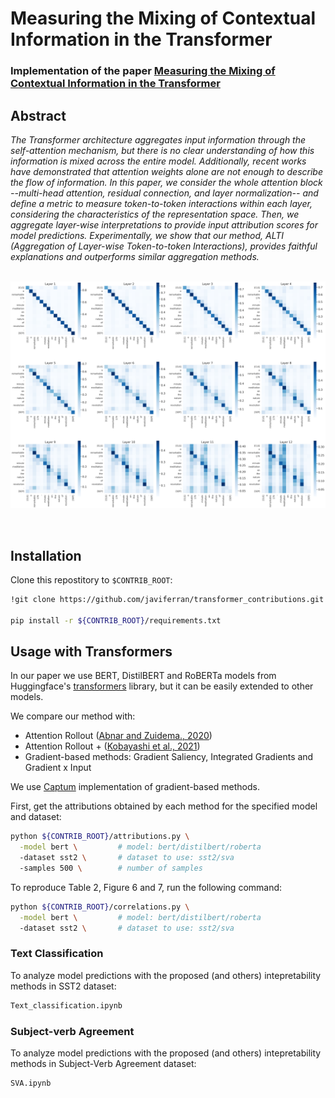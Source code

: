 # Measuring the Mixing of Contextual Information in the Transformer

### Implementation of the paper [Measuring the Mixing of Contextual Information in the Transformer](https://arxiv.org/pdf/2203.04212.pdf)
## Abstract
<p>
<em>
The Transformer architecture aggregates input information through the self-attention mechanism, but there is no clear understanding of how this information is mixed across the entire model. Additionally, recent works have demonstrated that attention weights alone are not enough to describe the flow of information. In this paper, we consider the whole attention block --multi-head attention, residual connection, and layer normalization-- and define a metric to measure token-to-token interactions within each layer, considering the characteristics of the representation space. Then, we aggregate layer-wise interpretations to provide input attribution scores for model predictions. Experimentally, we show that our method, ALTI (Aggregation of Layer-wise Token-to-token Interactions), provides faithful explanations and outperforms similar aggregation methods.
</em>
</p>

<p align="center"><br>
<img src="./img/layers_relevances_example_bert.png" class="center" title="paper logo" width="800"/>
</p><br>

## Installation
Clone this repostitory to `$CONTRIB_ROOT`:
```bash
!git clone https://github.com/javiferran/transformer_contributions.git ${CONTRIB_ROOT}

pip install -r ${CONTRIB_ROOT}/requirements.txt
```

## Usage with Transformers

In our paper we use BERT, DistilBERT and RoBERTa models from Huggingface's [transformers](https://github.com/huggingface/transformers "Huggingface's transformers github") library, but it can be easily extended to other models.

We compare our method with:
- Attention Rollout ([Abnar and Zuidema., 2020](https://arxiv.org/pdf/2005.00928.pdf))
- Attention Rollout + ([Kobayashi et al., 2021](https://arxiv.org/pdf/2109.07152.pdf))
- Gradient-based methods: Gradient Saliency, Integrated Gradients and Gradient x Input

We use [Captum](https://captum.ai/) implementation of gradient-based methods.

First, get the attributions obtained by each method for the specified model and dataset:
```bash
python ${CONTRIB_ROOT}/attributions.py \
  -model bert \         # model: bert/distilbert/roberta
  -dataset sst2 \       # dataset to use: sst2/sva
  -samples 500 \        # number of samples
```
To reproduce Table 2, Figure 6 and 7, run the following command:

```bash
python ${CONTRIB_ROOT}/correlations.py \
  -model bert \         # model: bert/distilbert/roberta
  -dataset sst2 \       # dataset to use: sst2/sva
```
### Text Classification
To analyze model predictions with the proposed (and others) intepretability methods in SST2 dataset:
```bash
Text_classification.ipynb
```
### Subject-verb Agreement
To analyze model predictions with the proposed (and others) intepretability methods in Subject-Verb Agreement dataset:
```bash
SVA.ipynb
```